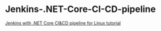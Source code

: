 # Jenkins-.NET-Core-CI-CD-pipeline

[Jenkins with .NET Core CI&CD pipeline for Linux tutorial](https://voltwu.github.io/blog/jenkins/2020/12/30/Jenkins-with-asp-net-core-CI-CD-pipeline-for-linux/)
